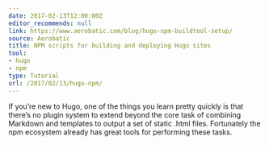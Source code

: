 ```yaml
---
date: 2017-02-13T12:00:00Z
editor_recommends: null
link: https://www.aerobatic.com/blog/hugo-npm-buildtool-setup/
source: Aerobatic
title: NPM scripts for building and deploying Hugo sites
tool:
- hugo
- npm
type: Tutorial
url: /2017/02/13/hugo-npm/
---
```


If you’re new to Hugo, one of the things you learn pretty quickly is that there’s no plugin system to extend beyond the core task of combining Markdown and templates to output a set of static .html files. Fortunately the npm ecosystem already has great tools for performing these tasks.
